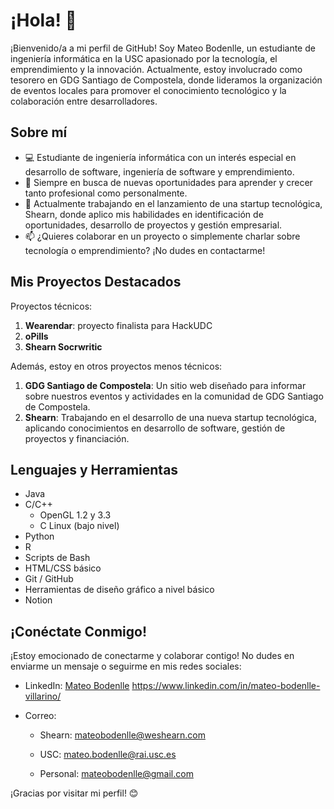 # ¡Hola! 👋

¡Bienvenido/a a mi perfil de GitHub! Soy Mateo Bodenlle, un estudiante de ingeniería informática en la USC apasionado por la tecnología, el emprendimiento y la innovación. Actualmente, estoy involucrado como tesorero en GDG Santiago de Compostela, donde lideramos la organización de eventos locales para promover el conocimiento tecnológico y la colaboración entre desarrolladores.

## Sobre mí

- 💻 Estudiante de ingeniería informática con un interés especial en desarrollo de software, ingeniería de software y emprendimiento.
- 🌱 Siempre en busca de nuevas oportunidades para aprender y crecer tanto profesional como personalmente.
- 🔭 Actualmente trabajando en el lanzamiento de una startup tecnológica, Shearn, donde aplico mis habilidades en identificación de oportunidades, desarrollo de proyectos y gestión empresarial.
- 📫 ¿Quieres colaborar en un proyecto o simplemente charlar sobre tecnología o emprendimiento? ¡No dudes en contactarme!

## Mis Proyectos Destacados

Proyectos técnicos:
1. **Wearendar**: proyecto finalista para HackUDC
2. **oPills**
3. **Shearn Socrwritic**

Además, estoy en otros proyectos menos técnicos:

1. **GDG Santiago de Compostela**: Un sitio web diseñado para informar sobre nuestros eventos y actividades en la comunidad de GDG Santiago de Compostela.
2. **Shearn**: Trabajando en el desarrollo de una nueva startup tecnológica, aplicando conocimientos en desarrollo de software, gestión de proyectos y financiación.

## Lenguajes y Herramientas

- Java
- C/C++
  - OpenGL 1.2 y 3.3
  - C Linux (bajo nivel)
- Python
- R
- Scripts de Bash
- HTML/CSS básico
- Git / GitHub
- Herramientas de diseño gráfico a nivel básico
- Notion

## ¡Conéctate Conmigo!

¡Estoy emocionado de conectarme y colaborar contigo! No dudes en enviarme un mensaje o seguirme en mis redes sociales:

- LinkedIn: [Mateo Bodenlle]((https://www.linkedin.com/in/mateo-bodenlle-villarino/))
    https://www.linkedin.com/in/mateo-bodenlle-villarino/ 
- Correo:
  
     - Shearn:   mateobodenlle@weshearn.com
  
     - USC:      mateo.bodenlle@rai.usc.es
  
     - Personal: mateobodenlle@gmail.com
<!--- Twitter: [@mateobodenlle](link)
- Sitio Web: [www.mateobodenlle.com](link) -->

¡Gracias por visitar mi perfil! 😊

<!---
mateobodenlle/mateobodenlle is a ✨ special ✨ repository because its `README.md` (this file) appears on your GitHub profile.
You can click the Preview link to take a look at your changes.
--->
